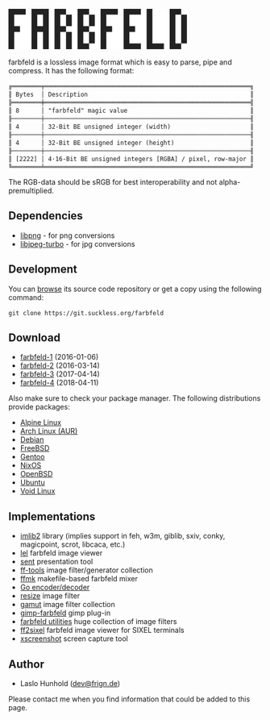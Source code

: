 ![farbfeld](farbfeld.svg)

farbfeld is a lossless image format which is easy to parse, pipe and compress.
It has the following format:

	╔════════╤═════════════════════════════════════════════════════════╗
	║ Bytes  │ Description                                             ║
	╠════════╪═════════════════════════════════════════════════════════╣
	║ 8      │ "farbfeld" magic value                                  ║
	╟────────┼─────────────────────────────────────────────────────────╢
	║ 4      │ 32-Bit BE unsigned integer (width)                      ║
	╟────────┼─────────────────────────────────────────────────────────╢
	║ 4      │ 32-Bit BE unsigned integer (height)                     ║
	╟────────┼─────────────────────────────────────────────────────────╢
	║ [2222] │ 4⋅16-Bit BE unsigned integers [RGBA] / pixel, row-major ║
	╚════════╧═════════════════════════════════════════════════════════╝

The RGB-data should be sRGB for best interoperability and not
alpha-premultiplied.

Dependencies
------------
* [libpng](http://www.libpng.org/pub/png/libpng.html) - for png conversions
* [libjpeg-turbo](http://libjpeg-turbo.virtualgl.org/) - for jpg conversions

Development
-----------
You can [browse](//git.suckless.org/farbfeld) its source code repository or get
a copy using the following command:

	git clone https://git.suckless.org/farbfeld

Download
--------
* [farbfeld-1](//dl.suckless.org/farbfeld/farbfeld-1.tar.gz) (2016-01-06)
* [farbfeld-2](//dl.suckless.org/farbfeld/farbfeld-2.tar.gz) (2016-03-14)
* [farbfeld-3](//dl.suckless.org/farbfeld/farbfeld-3.tar.gz) (2017-04-14)
* [farbfeld-4](//dl.suckless.org/farbfeld/farbfeld-4.tar.gz) (2018-04-11)

Also make sure to check your package manager. The following distributions
provide packages:

* [Alpine Linux](https://pkgs.alpinelinux.org/package/edge/community/x86_64/farbfeld)
* [Arch Linux (AUR)](https://aur.archlinux.org/packages/farbfeld)
* [Debian](https://packages.debian.org/farbfeld)
* [FreeBSD](https://svnweb.freebsd.org/ports/head/graphics/farbfeld/)
* [Gentoo](https://packages.gentoo.org/packages/media-gfx/farbfeld)
* [NixOS](https://github.com/NixOS/nixpkgs/tree/master/pkgs/development/libraries/farbfeld)
* [OpenBSD](http://ports.su/graphics/farbfeld)
* [Ubuntu](https://packages.ubuntu.com/farbfeld)
* [Void Linux](https://github.com/voidlinux/void-packages/tree/master/srcpkgs/farbfeld)

Implementations
---------------
* [imlib2](https://sourceforge.net/projects/enlightenment/files/imlib2-src/) library (implies support in feh,
  w3m, giblib, sxiv, conky, magicpoint, scrot, libcaca, etc.)
* [lel](https://git.codemadness.org/lel/) farbfeld image viewer
* [sent](//tools.suckless.org/sent/) presentation tool
* [ff-tools](https://github.com/sirjofri/ff-tools) image filter/generator collection
* [ffmk](https://github.com/sirjofri/ffmk) makefile-based farbfeld mixer
* [Go encoder/decoder](https://github.com/hullerob/go.farbfeld)
* [resize](https://github.com/ender672/farbfeld-resize) image filter
* [gamut](https://github.com/erik/gamut) image filter collection
* [gimp-farbfeld](https://github.com/ids1024/gimp-farbfeld) gimp plug-in
* [farbfeld utilities](http://zzo38computer.org/fossil/farbfeld.ui/) huge collection of image filters
* [ff2sixel](https://gitlab.com/link2xt/ff2sixel) farbfeld image viewer for SIXEL terminals
* [xscreenshot](https://git.codemadness.org/xscreenshot/file/README.html) screen capture tool


Author
------
* Laslo Hunhold (dev@frign.de)

Please contact me when you find information that could be added to this page.
